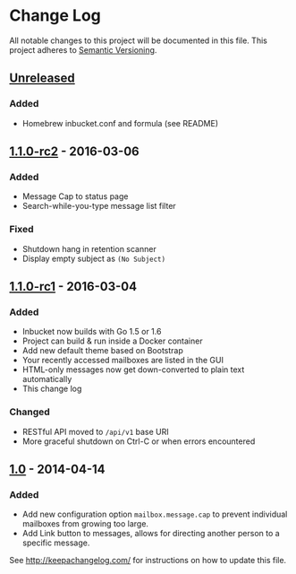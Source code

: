 Change Log
==========

All notable changes to this project will be documented in this file.
This project adheres to [Semantic Versioning](http://semver.org/).

[Unreleased]
------------

### Added
- Homebrew inbucket.conf and formula (see README)

[1.1.0-rc2] - 2016-03-06
------------------------

### Added
- Message Cap to status page
- Search-while-you-type message list filter

### Fixed
- Shutdown hang in retention scanner
- Display empty subject as `(No Subject)`

[1.1.0-rc1] - 2016-03-04
------------------------

### Added
- Inbucket now builds with Go 1.5 or 1.6
- Project can build & run inside a Docker container
- Add new default theme based on Bootstrap
- Your recently accessed mailboxes are listed in the GUI
- HTML-only messages now get down-converted to plain text automatically
- This change log

### Changed
- RESTful API moved to `/api/v1` base URI
- More graceful shutdown on Ctrl-C or when errors encountered

[1.0] - 2014-04-14
------------------

### Added
- Add new configuration option `mailbox.message.cap` to prevent individual
  mailboxes from growing too large.
- Add Link button to messages, allows for directing another person to a
  specific message.

[Unreleased]: https://github.com/jhillyerd/inbucket/compare/master...develop
[1.1.0-rc2]:  https://github.com/jhillyerd/inbucket/compare/1.1.0-rc1...1.1.0-rc2
[1.1.0-rc1]:  https://github.com/jhillyerd/inbucket/compare/1.0...1.1.0-rc1
[1.0]:        https://github.com/jhillyerd/inbucket/compare/1.0-rc1...1.0

See http://keepachangelog.com/ for instructions on how to update this file.
